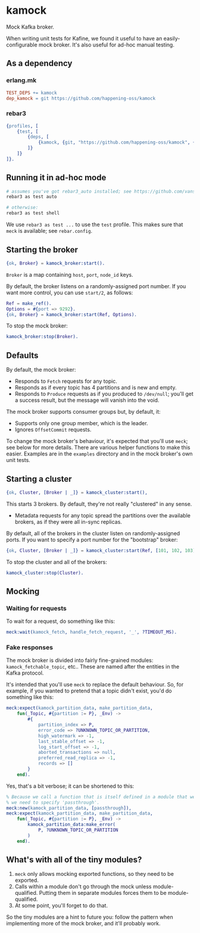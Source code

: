 # kamock

Mock Kafka broker.

When writing unit tests for Kafine, we found it useful to have an easily-configurable mock broker. It's also useful for
ad-hoc manual testing.

## As a dependency

### erlang.mk

```makefile
TEST_DEPS += kamock
dep_kamock = git https://github.com/happening-oss/kamock
```

### rebar3

```erlang
{profiles, [
    {test, [
        {deps, [
            {kamock, {git, "https://github.com/happening-oss/kamock", {branch, "main"}}}
        ]}
    ]}
]}.
```

## Running it in ad-hoc mode

```sh
# assumes you've got rebar3_auto installed; see https://github.com/vans163/rebar3_auto
rebar3 as test auto

# otherwise:
rebar3 as test shell
```

We use `rebar3 as test ...` to use the `test` profile. This makes sure that `meck` is available; see `rebar.config`.

## Starting the broker

```erlang
{ok, Broker} = kamock_broker:start().
```

`Broker` is a map containing `host`, `port`, `node_id` keys.

By default, the broker listens on a randomly-assigned port number. If you want more control, you can use `start/2`, as
follows:

```erlang
Ref = make_ref().
Options = #{port => 9292}.
{ok, Broker} = kamock_broker:start(Ref, Options).
```

To stop the mock broker:

```erlang
kamock_broker:stop(Broker).
```

## Defaults

By default, the mock broker:

- Responds to `Fetch` requests for any topic.
- Responds as if every topic has 4 partitions and is new and empty.
- Responds to `Produce` requests as if you produced to `/dev/null`; you'll get a success result, but the message will
  vanish into the void.

The mock broker supports consumer groups but, by default, it:

- Supports only one group member, which is the leader.
- Ignores `OffsetCommit` requests.

To change the mock broker's behaviour, it's expected that you'll use `meck`; see below for more details. There are
various helper functions to make this easier.  Examples are in the `examples` directory and in the mock broker's own
unit tests.

## Starting a cluster

```erlang
{ok, Cluster, [Broker | _]} = kamock_cluster:start(),
```

This starts 3 brokers. By default, they're not really "clustered" in any sense.

- Metadata requests for any topic spread the partitions over the available brokers, as if they were all in-sync
  replicas.

By default, all of the brokers in the cluster listen on randomly-assigned ports. If you want to specify a port
number for the "bootstrap" broker:

```erlang
{ok, Cluster, [Broker | _]} = kamock_cluster:start(Ref, [101, 102, 103], #{port => 9292}),
```

To stop the cluster and all of the brokers:

```erlang
kamock_cluster:stop(Cluster).
```

## Mocking

### Waiting for requests

To wait for a request, do something like this:

```erlang
meck:wait(kamock_fetch, handle_fetch_request, '_', ?TIMEOUT_MS).
```

### Fake responses

The mock broker is divided into fairly fine-grained modules: `kamock_fetchable_topic`, etc.. These are named after the
entities in the Kafka protocol.

It's intended that you'll use `meck` to replace the default behaviour. So, for example, if you wanted to pretend that a
topic didn't exist, you'd do something like this:

```erlang
meck:expect(kamock_partition_data, make_partition_data,
    fun(_Topic, #{partition := P}, _Env) ->
        #{
            partition_index => P,
            error_code => ?UNKNOWN_TOPIC_OR_PARTITION,
            high_watermark => -1,
            last_stable_offset => -1,
            log_start_offset => -1,
            aborted_transactions => null,
            preferred_read_replica => -1,
            records => []
        }
    end).
```

Yes, that's a bit verbose; it can be shortened to this:

```erlang
% Because we call a function that is itself defined in a module that we're intercepting,
% we need to specify 'passthrough'.
meck:new(kamock_partition_data, [passthrough]),
meck:expect(kamock_partition_data, make_partition_data,
    fun(_Topic, #{partition := P}, _Env) ->
        kamock_partition_data:make_error(
            P, ?UNKNOWN_TOPIC_OR_PARTITION
        )
    end).
```

## What's with all of the tiny modules?

1. `meck` only allows mocking exported functions, so they need to be exported.
2. Calls within a module don't go through the mock unless module-qualified. Putting them in separate modules forces them
   to be module-qualified.
3. At some point, you'll forget to do that.

So the tiny modules are a hint to future you: follow the pattern when implementing more of the mock broker, and it'll
probably work.

